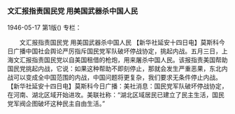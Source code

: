 ### 文汇报指责国民党  用美国武器杀中国人民

1946-05-17
第1版()
专栏：

　　文汇报指责国民党
    用美国武器杀中国人民
    【新华社延安十四日电】莫斯科今日广播中国社会舆论严厉指斥国民党军队破坏停战协定，挑起内战。五月三日，上海文汇报指责国民党以自美国租借的枪炮，用来屠杀中国人民。该报指责美国帮助国民党挑起内战，它说：如果这种帮助不即刻停止，那就会发生严重恶果，东北内战可以变成全中国范围的内战，中国问题将更复杂，我们要求无条件停止内战。
    【新华社延安十四日电】莫斯科今日广播：美社消息：国民党军队破坏停战协定，在河南、湖北区域开始进攻。美联社称：“湖北区域居民已建立了民主生活，国民党军阀企图破坏这种民主自由生活。”
